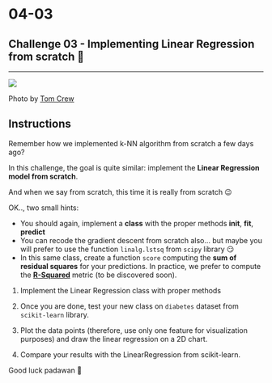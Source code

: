 # 04-03

## Challenge 03 - Implementing Linear Regression from scratch 🥣

---

![](https://media.licdn.com/media-proxy/ext?w=800&h=800&hash=cd%2BdLzyO4UdzzRut2uHerxs1XLs%3D&ora=1%2CaFBCTXdkRmpGL2lvQUFBPQ%2CxAVta5g-0R6nlh8Tw1It6a2FowGz60oISIfYC2G8G2f1spyfNT-tdoDSeLKhpEtOdSsEkBJkcrG-GGGiSp7nWtiIGslz-ZWBZNO1fh4cPzlj1m5ZtN8NNzIDutH1Ia3_ci8Tg6kKTi6bEZrdX1Y0OCgn2sDbIZHpHHsz6WfJH_v5OPpRX-5H4tFv6BNeoJXxA_9v3tQ9hV177gztpej-EQoD7qaKPHDmNXE3H3SVEMZr7KWU1yK_ulXKn1nCoIijLqC7Iq8FyW2Ey_rQUzONgV89r2o71wtOg-RHVCHEjcI2x2-7B8wnZzGC6_a1eHCB7rQh7iIXr87TNDCpbmokmik5V5qFlkwZOtbBlDnJpG5bWu1PK29nid67cfa9z0CgY2BpQnKeRCJ7g-zrlPWhPuU_SNYxkMJBU8oYbQUCedQ_JxuyjsUWGCF-jvxUdAHUexe0z4j8GZl2Yr5UAllVUMLJafNzgb546l-VtR9RedMdV6t6-yI1afYauJidq8yp9PRQkRpmbm734uqxSRbrrenjtA)

Photo by [Tom Crew](https://unsplash.com/@tomcrewceramics)

## Instructions

Remember how we implemented k-NN algorithm from scratch a few days ago?

In this challenge, the goal is quite similar: implement the **Linear Regression model from scratch**.

And when we say from scratch, this time it is really from scratch 😉

OK.., two small hints:
- You should again, implement a **class** with the proper methods **__init__**, **fit**, **predict**
- You can recode the gradient descent from scratch also... but maybe you will prefer to use the function `linalg.lstsq` from `scipy` library 😏
- In this same class, create a function `score` computing the **sum of residual squares** for your predictions. In practice, we prefer to compute the **[R-Squared](https://en.wikipedia.org/wiki/Coefficient_of_determination)** metric (to be discovered soon).

1. Implement the Linear Regression class with proper methods

2. Once you are done, test your new class on `diabetes` dataset from `scikit-learn` library.

3. Plot the data points (therefore, use only one feature for visualization purposes) and draw the linear regression on a 2D chart.

4. Compare your results with the LinearRegression from scikit-learn.

Good luck padawan 🧙‍

